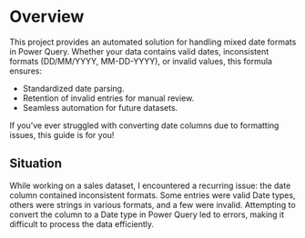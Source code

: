 # Overview
This project provides an automated solution for handling mixed date formats in Power Query. 
Whether your data contains valid dates, inconsistent formats (DD/MM/YYYY, MM-DD-YYYY), or invalid values, this formula ensures:

  - Standardized date parsing.
  - Retention of invalid entries for manual review.
  - Seamless automation for future datasets.

If you’ve ever struggled with converting date columns due to formatting issues, this guide is for you!

## Situation
While working on a sales dataset, I encountered a recurring issue: the date column contained inconsistent formats. Some entries were valid Date types, others were strings in various formats, and a few were invalid. Attempting to convert the column to a Date type in Power Query led to errors, making it difficult to process the data efficiently.
